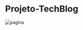 ﻿# Projeto-TechBlog
![pagina](https://user-images.githubusercontent.com/105600614/189546024-d41042f2-b927-4cab-9f28-cdac565dc3e0.png)
